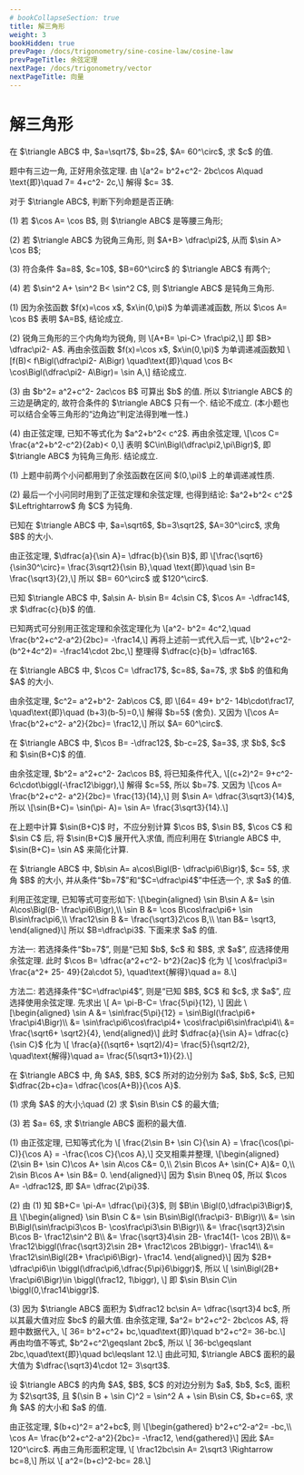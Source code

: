 ```yaml
---
# bookCollapseSection: true
title: 解三角形
weight: 3
bookHidden: true
prevPage: /docs/trigonometry/sine-cosine-law/cosine-law
prevPageTitle: 余弦定理
nextPage: /docs/trigonometry/vector
nextPageTitle: 向量
---
```


# 解三角形


<myexample>
<p>在 $\triangle ABC$ 中, $a=\sqrt7$, $b=2$, $A= 60^\circ$, 求 $c$ 的值.
</p>
</myexample>
<mysolution>
    <p>题中有三边一角, 正好用余弦定理. 由
    \[a^2= b^2+c^2- 2bc\cos A\quad \text{即}\quad
        7= 4+c^2- 2c,\]
    解得 $c= 3$.
</p>
</mysolution>
</p>
<p><myexample>
<p>对于 $\triangle ABC$, 判断下列命题是否正确:
</p>
<p>(1) 若 $\cos A= \cos B$, 则 $\triangle ABC$ 是等腰三角形;
</p>
<p>(2) 若 $\triangle ABC$ 为锐角三角形, 则 $A+B> \dfrac\pi2$, 从而 $\sin A> \cos B$;
</p>
<p>(3) 符合条件 $a=8$, $c=10$, $B=60^\circ$ 的 $\triangle ABC$ 有两个;
</p>
<p>(4) 若 $\sin^2 A+ \sin^2 B< \sin^2 C$, 则 $\triangle ABC$ 是钝角三角形.
</p>
</myexample>
<mysolution>
    <p>(1) 因为余弦函数 $f(x)=\cos x$, $x\in(0,\pi)$ 为单调递减函数, 所以 $\cos A= \cos B$ 表明 $A=B$, 结论成立.
</p>
<p>(2) 锐角三角形的三个内角均为锐角, 则 
    \[A+B= \pi-C> \frac\pi2,\]
    即 $B> \dfrac\pi2- A$. 再由余弦函数 $f(x)=\cos x$, $x\in(0,\pi)$ 为单调递减函数知
    \[f(B)< f\Bigl(\dfrac\pi2- A\Bigr) \quad\text{即}\quad
        \cos B< \cos\Bigl(\dfrac\pi2- A\Bigr)= \sin A,\]
    结论成立.
</p>
<p>(3) 由 $b^2= a^2+c^2- 2ac\cos B$ 可算出 $b$ 的值. 所以 $\triangle ABC$ 的三边是确定的, 故符合条件的 $\triangle ABC$ 只有一个. 结论不成立. (本小题也可以结合全等三角形的“边角边”判定法得到唯一性.)
</p>
<p>(4) 由正弦定理, 已知不等式化为 $a^2+b^2< c^2$. 再由余弦定理,
    \[\cos C= \frac{a^2+b^2-c^2}{2ab}< 0,\]
    表明 $C\in\Bigl(\dfrac\pi2,\pi\Bigr)$, 即 $\triangle ABC$ 为钝角三角形. 结论成立.
</p>
</mysolution>
</p>
<p><myremark>
    <p>(1) 上题中前两个小问都用到了余弦函数在区间 $(0,\pi)$ 上的单调递减性质.
</p>
<p>(2) 最后一个小问同时用到了正弦定理和余弦定理, 也得到结论: $a^2+b^2< c^2$ $\Leftrightarrow$ 角 $C$ 为钝角.
</p>
</myremark>

<myexample>
<p>已知在 $\triangle ABC$ 中, $a=\sqrt6$, $b=3\sqrt2$, $A=30^\circ$, 求角 $B$ 的大小.
</p>
</myexample>
<mysolution>
    <p>由正弦定理, $\dfrac{a}{\sin A}= \dfrac{b}{\sin B}$, 即
    \[\frac{\sqrt6}{\sin30^\circ}= \frac{3\sqrt2}{\sin B},\quad
    \text{即}\quad \sin B= \frac{\sqrt3}{2},\]
    所以 $B= 60^\circ$ 或 $120^\circ$.
</p>
</mysolution>

<myexample>
<p>已知 $\triangle ABC$ 中, $a\sin A- b\sin B= 4c\sin C$, $\cos A= -\dfrac14$, 求 $\dfrac{c}{b}$ 的值.
</p>
</myexample>
<mysolution>
    <p>已知两式可分别用正弦定理和余弦定理化为
    \[a^2- b^2= 4c^2,\quad
        \frac{b^2+c^2-a^2}{2bc}= -\frac14,\]
    再将上述前一式代入后一式, 
    \[b^2+c^2- (b^2+4c^2)= -\frac14\cdot 2bc,\]
    整理得 $\dfrac{c}{b}= \dfrac16$.
</p>
</mysolution>


<myexample>
<p>在 $\triangle ABC$ 中, $\cos C= \dfrac17$, $c=8$, $a=7$, 求 $b$ 的值和角 $A$ 的大小.
</p>
</myexample>
<mysolution>
    <p>由余弦定理, $c^2= a^2+b^2- 2ab\cos C$, 即
    \[64= 49+ b^2- 14b\cdot\frac17, \quad\text{即}\quad
        (b+3)(b-5)=0,\]
    解得 $b=5$ (舍负). 又因为
    \[\cos A= \frac{b^2+c^2- a^2}{2bc}= \frac12,\]
    所以 $A= 60^\circ$.
</p>
</mysolution>
</p>
<p><myexample>
<p>在 $\triangle ABC$ 中, $\cos B= -\dfrac12$, $b-c=2$, $a=3$, 求 $b$, $c$ 和 $\sin(B+C)$ 的值.
</p>
</myexample>
<mysolution>
    <p>由余弦定理, $b^2= a^2+c^2- 2ac\cos B$, 将已知条件代入,
    \[(c+2)^2= 9+c^2- 6c\cdot\biggl(-\frac12\biggr),\]
    解得 $c=5$, 所以 $b=7$. 又因为
    \[\cos A= \frac{b^2+c^2- a^2}{2bc}= \frac{13}{14},\]
    则 $\sin A= \dfrac{3\sqrt3}{14}$, 所以
    \[\sin(B+C)= \sin(\pi- A)= \sin A= \frac{3\sqrt3}{14}.\]
</p>
</mysolution>
</p>
<p>在上题中计算 $\sin(B+C)$ 时，不应分别计算 $\cos B$, $\sin B$, $\cos C$ 和 $\sin C$ 后, 将 $\sin(B+C)$ 展开代入求值, 而应利用在 $\triangle ABC$ 中, $\sin(B+C)= \sin A$ 来简化计算.
</p>

<myexample>
<p>在 $\triangle ABC$ 中, $b\sin A= a\cos\Bigl(B- \dfrac\pi6\Bigr)$, $c= 5$, 求角 $B$ 的大小, 并从条件“$b=7$”和“$C=\dfrac\pi4$”中任选一个, 求 $a$ 的值.
</p>
</myexample>
<mysolution>
    <p>利用正弦定理, 已知等式可变形如下: \[\begin{aligned}
        \sin B\sin A &= \sin A\cos\Bigl(B- \frac\pi6\Bigr),\\
        \sin B &= \cos B\cos\frac\pi6+ \sin B\sin\frac\pi6,\\
        \frac12\sin B &= \frac{\sqrt3}2\cos B,\\
        \tan B&= \sqrt3,
    \end{aligned}\]
    所以 $B=\dfrac\pi3$. 下面来求 $a$ 的值.
</p>
<p>方法一: 若选择条件“$b=7$”, 则是“已知 $b$, $c$ 和 $B$, 求 $a$”, 应选择使用余弦定理. 此时 $\cos B= \dfrac{a^2+c^2- b^2}{2ac}$ 化为 \[
        \cos\frac\pi3= \frac{a^2+ 25- 49}{2a\cdot 5},
        \quad\text{解得}\quad a= 8.\]
</p>
<p>方法二: 若选择条件“$C=\dfrac\pi4$”, 则是“已知 $B$, $C$ 和 $c$, 求 $a$”, 应选择使用余弦定理. 先求出 \[
        A= \pi-B-C= \frac{5\pi}{12},
    \] 因此 \[\begin{aligned}
        \sin A
        &= \sin\frac{5\pi}{12}
         = \sin\Bigl(\frac\pi6+ \frac\pi4\Bigr)\\
        &= \sin\frac\pi6\cos\frac\pi4+ \cos\frac\pi6\sin\frac\pi4\\
        &= \frac{\sqrt6+ \sqrt2}{4},
    \end{aligned}\] 此时 $\dfrac{a}{\sin A}= \dfrac{c}{\sin C}$ 化为 \[
        \frac{a}{(\sqrt6+ \sqrt2)/4}= \frac{5}{\sqrt2/2},
        \quad\text{解得}\quad a= \frac{5(\sqrt3+1)}{2}.\]
</p>
</mysolution>

<myexample>
<p>在 $\triangle ABC$ 中, 角 $A$, $B$, $C$ 所对的边分别为 $a$, $b$, $c$, 已知 $\dfrac{2b+c}a= \dfrac{\cos(A+B)}{\cos A}$.
</p>
<p>(1) 求角 $A$ 的大小;\quad (2) 求 $\sin B\sin C$ 的最大值;
</p>
<p>(3) 若 $a= 6$, 求 $\triangle ABC$ 面积的最大值.
</p>
</myexample>
<mysolution>
    <p>(1) 由正弦定理, 已知等式化为 \[
        \frac{2\sin B+ \sin C}{\sin A}
        = \frac{\cos(\pi- C)}{\cos A}
        = -\frac{\cos C}{\cos A},\]
    交叉相乘并整理, \[\begin{aligned}
        (2\sin B+ \sin C)\cos A+ \sin A\cos C&= 0,\\
        2\sin B\cos A+ \sin(C+ A)&= 0,\\
        2\sin B\cos A+ \sin B&= 0.
    \end{aligned}\]
    因为 $\sin B\neq 0$, 所以 $\cos A= -\dfrac12$, 即 $A= \dfrac{2\pi}3$.
</p>
<p>(2) 由 (1) 知 $B+C= \pi-A= \dfrac{\pi}{3}$, 则 $B\in \Bigl(0,\dfrac\pi3\Bigr)$, 且 \[\begin{aligned}
        \sin B\sin C
        &= \sin B\sin\Bigl(\frac\pi3- B\Bigr)\\
        &= \sin B\Bigl(\sin\frac\pi3\cos B- \cos\frac\pi3\sin B\Bigr)\\
        &= \frac{\sqrt3}2\sin B\cos B- \frac12\sin^2 B\\
        &= \frac{\sqrt3}4\sin 2B- \frac14(1- \cos 2B)\\
        &= \frac12\biggl(\frac{\sqrt3}2\sin 2B+ \frac12\cos 2B\biggr)- \frac14\\
        &= \frac12\sin\Bigl(2B+ \frac\pi6\Bigr)- \frac14.
    \end{aligned}\]
    因为 $2B+ \dfrac\pi6\in \biggl(\dfrac\pi6,\dfrac{5\pi}6\biggr)$, 所以 \[
    \sin\Bigl(2B+ \frac\pi6\Bigr)\in \biggl(\frac12, 1\biggr),
    \] 即 $\sin B\sin C\in \biggl(0,\frac14\biggr]$.
</p>
<p>(3) 因为 $\triangle ABC$ 面积为 $\dfrac12 bc\sin A= \dfrac{\sqrt3}4 bc$, 所以其最大值对应 $bc$ 的最大值. 由余弦定理, $a^2= b^2+c^2- 2bc\cos A$, 将题中数据代入, \[
        36= b^2+c^2+ bc,\quad\text{即}\quad
        b^2+c^2= 36-bc.\]
    再由均值不等式, $b^2+c^2\geqslant 2bc$, 所以 \[
        36-bc\geqslant 2bc,\quad\text{即}\quad bc\leqslant 12.\]
    由此可知, $\triangle ABC$ 面积的最大值为 $\dfrac{\sqrt3}4\cdot 12= 3\sqrt3$.
</p>
</mysolution>

<myexample>
<p>设 $\triangle ABC$ 的内角 $A$, $B$, $C$ 的对边分别为 $a$, $b$, $c$, 面积为 $2\sqrt3$, 且 $(\sin B + \sin C)^2 = \sin^2 A + \sin B\sin C$, $b+c=6$, 求角 $A$ 的大小和 $a$ 的值.
</p>
</myexample>
<mysolution>
    <p>由正弦定理, $(b+c)^2= a^2+bc$, 则 \[\begin{gathered}
        b^2+c^2-a^2= -bc,\\
        \cos A= \frac{b^2+c^2-a^2}{2bc}= -\frac12,
    \end{gathered}\]
    因此 $A= 120^\circ$. 再由三角形面积定理, \[
        \frac12bc\sin A= 2\sqrt3 \Rightarrow bc=8,\]
    所以 \[
        a^2=(b+c)^2-bc= 28.\]
</p>
</mysolution>

